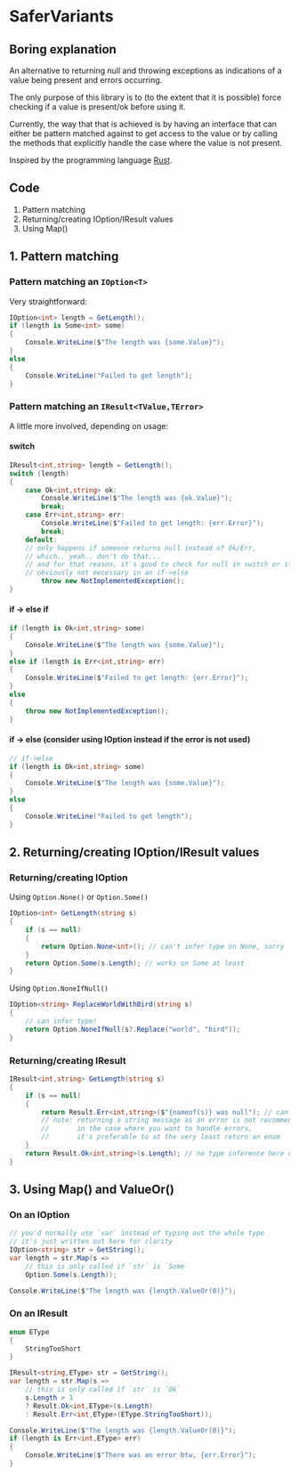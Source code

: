# SaferVariants

## Boring explanation
An alternative to returning null and throwing exceptions as indications of a value being present and errors occurring.

The only purpose of this library is to (to the extent that it is possible) force checking if a value is present/ok before using it.

Currently, the way that that is achieved is by having an interface that can either be pattern matched against to get access to the value or by calling the methods that explicitly handle the case where the value is not present.

Inspired by the programming language [Rust](https://www.rust-lang.org/).

## Code
1. Pattern matching
2. Returning/creating IOption/IResult values
3. Using Map()

## 1. Pattern matching
### Pattern matching an `IOption<T>`
Very straightforward:

```c#
IOption<int> length = GetLength();
if (length is Some<int> some)
{
    Console.WriteLine($"The length was {some.Value}");
}
else
{
    Console.WriteLine("Failed to get length");
}
```

### Pattern matching an `IResult<TValue,TError>`
A little more involved, depending on usage:

#### switch
```c#
IResult<int,string> length = GetLength();
switch (length)
{
    case Ok<int,string> ok:
        Console.WriteLine($"The length was {ok.Value}");
        break;
    case Err<int,string> err:
        Console.WriteLine($"Failed to get length: {err.Error}");
        break;
    default:
    // only happens if someone returns null instead of Ok/Err,
    // which.. yeah.. don't do that...
    // and for that reason, it's good to check for null in switch or if->else if
    // obviously not necessary in an if->else
        throw new NotImplementedException();
}
```

#### if -> else if
```c#
if (length is Ok<int,string> some)
{
    Console.WriteLine($"The length was {some.Value}");
}
else if (length is Err<int,string> err)
{
    Console.WriteLine($"Failed to get length: {err.Error}");
}
else
{
    throw new NotImplementedException();
}
```

#### if -> else (consider using IOption instead if the error is not used)
```c#
// if->else
if (length is Ok<int,string> some)
{
    Console.WriteLine($"The length was {some.Value}");
}
else
{
    Console.WriteLine("Failed to get length");
}
```

## 2. Returning/creating IOption/IResult values
### Returning/creating IOption
Using `Option.None()` or `Option.Some()`
```c#
IOption<int> GetLength(string s)
{
    if (s == null)
    {
        return Option.None<int>(); // can't infer type on None, sorry
    }
    return Option.Some(s.Length); // works on Some at least
}
```

Using `Option.NoneIfNull()`
```c#
IOption<string> ReplaceWorldWithBird(string s)
{
    // can infer type!
    return Option.NoneIfNull(s?.Replace("world", "bird"));
}
```
### Returning/creating IResult
```c#
IResult<int,string> GetLength(string s)
{
    if (s == null)
    {
        return Result.Err<int,string>($"{nameof(s)} was null"); // can't infer type on Err, sorry!
        // note: returning a string message as an error is not recommended
        //       in the case where you want to handle errors,
        //       it's preferable to at the very least return an enum
    }
    return Result.Ok<int,string>(s.Length); // no type inference here either, please accept my apologies
}
```

## 3. Using Map() and ValueOr()
### On an IOption
```c#
// you'd normally use `var` instead of typing out the whole type
// it's just written out here for clarity
IOption<string> str = GetString();
var length = str.Map(s =>
    // this is only called if `str` is `Some`
    Option.Some(s.Length));

Console.WriteLine($"The length was {length.ValueOr(0)}");
```

### On an IResult
```c#
enum EType
{
    StringTooShort
}

IResult<string,EType> str = GetString();
var length = str.Map(s =>
    // this is only called if `str` is `Ok`
    s.Length > 1
    ? Result.Ok<int,EType>(s.Length)
    : Result.Err<int,EType>(EType.StringTooShort));

Console.WriteLine($"The length was {length.ValueOr(0)}");
if (length is Err<int,EType> err)
{
    Console.WriteLine($"There was an error btw, {err.Error}");
}
```